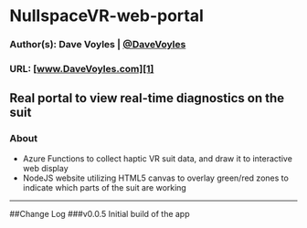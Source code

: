 # NullspaceVR-web-portal
### Author(s): Dave Voyles | [@DaveVoyles](http://www.twitter.com/DaveVoyles)
### URL: [www.DaveVoyles.com][1]

Real portal to view real-time diagnostics on the suit
----------
### About

* Azure Functions to collect haptic VR suit data, and draw it to interactive web display
* NodeJS website utilizing HTML5 canvas to overlay green/red zones to indicate which parts of the suit are working

----------

##Change Log
###v0.0.5
Initial build of the app


  [1]: http://www.daveVoyles.com "My website"
